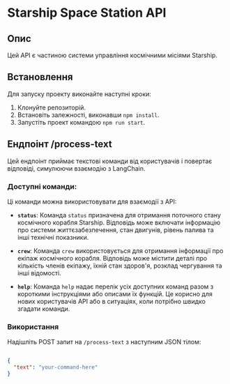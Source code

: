 # Starship Space Station API

## Опис
Цей API є частиною системи управління космічними місіями Starship.

## Встановлення
Для запуску проекту виконайте наступні кроки:
1. Клонуйте репозиторій.
2. Встановіть залежності, виконавши `npm install`.
3. Запустіть проект командою `npm run start`.

## Ендпоінт /process-text
Цей ендпоінт приймає текстові команди від користувачів і повертає відповіді, симулюючи взаємодію з LangChain.

### Доступні команди:
Ці команди можна використовувати для взаємодії з API:

- **`status`**: Команда `status` призначена для отримання поточного стану космічного корабля Starship. Відповідь може включати інформацію про системи життєзабезпечення, стан двигунів, рівень палива та інші технічні показники.

- **`crew`**: Команда `crew` використовується для отримання інформації про екіпаж космічного корабля. Відповідь може містити деталі про кількість членів екіпажу, їхній стан здоров'я, розклад чергування та інші відомості.

- **`help`**: Команда `help` надає перелік усіх доступних команд разом з короткими інструкціями або описами їх функцій. Це корисно для нових користувачів API або в ситуаціях, коли потрібно швидко згадати команди.

### Використання
Надішліть POST запит на `/process-text` з наступним JSON тілом:
```json

{
  "text": "your-command-here"
}
